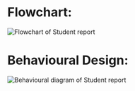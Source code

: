 # Flowchart:
![Flowchart of Student report](https://user-images.githubusercontent.com/94299225/143038233-4b23f204-bda7-4776-95e3-b8bf9599f354.png)

# Behavioural Design:
![Behavioural diagram of Student report](https://user-images.githubusercontent.com/94299225/143038864-dd14bf44-858a-4fff-bbd8-c80d0ea8b642.png)


